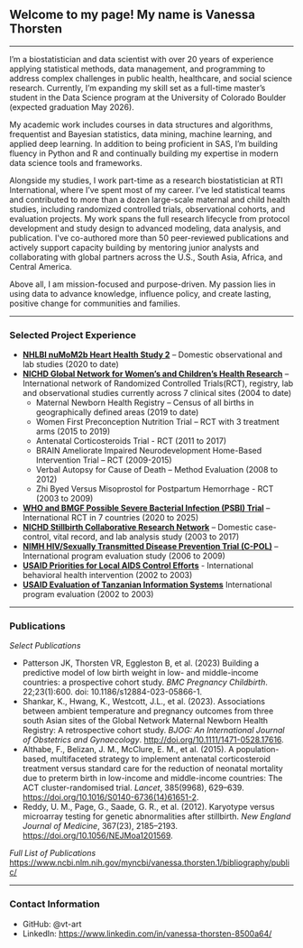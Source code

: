 ## Welcome to my page! My name is Vanessa Thorsten
____________________________________________________________________________________________________________________________________________________________________________
I’m a biostatistician and data scientist with over 20 years of experience applying statistical methods, data management, and programming to address complex challenges in public health, healthcare, and social science research. Currently, I’m expanding my skill set as a full-time master’s student in the Data Science program at the University of Colorado Boulder (expected graduation May 2026).

My academic work includes courses in data structures and algorithms, frequentist and Bayesian statistics, data mining, machine learning, and applied deep learning. In addition to being proficient in SAS, I’m building fluency in Python and R and continually building my expertise in modern data science tools and frameworks.

Alongside my studies, I work part-time as a research biostatistician at RTI International, where I’ve spent most of my career. I’ve led statistical teams and contributed to more than a dozen large-scale maternal and child health studies, including randomized controlled trials, observational cohorts, and evaluation projects. My work spans the full research lifecycle from protocol development and study design to advanced modeling, data analysis, and publication. I've co-authored more than 50 peer-reviewed publications and actively support capacity building by mentoring junior analysts and collaborating with global partners across the U.S., South Asia, Africa, and Central America.

Above all, I am mission-focused and purpose-driven. My passion lies in using data to advance knowledge, influence policy, and create lasting, positive change for communities and families.
____________________________________________________________________________________________________________________________________________________________
### Selected Project Experience 
-	**[NHLBI nuMoM2b Heart Health Study 2](https://numom2b.org/)** – Domestic observational and lab studies (2020 to date)
-	**[NICHD Global Network for Women’s and Children’s Health Research](https://globalnetwork.azurewebsites.net/)** – International network of Randomized Controlled Trials(RCT), registry, lab and observational studies currently across 7 clinical sites (2004 to date)
      - Maternal Newborn Health Registry – Census of all births in geographically defined areas (2019 to date)
      - Women First Preconception Nutrition Trial – RCT with 3 treatment arms (2015 to 2019) 	
      - Antenatal Corticosteroids Trial - RCT (2011 to 2017)
      - BRAIN Ameliorate Impaired Neurodevelopment Home-Based Intervention Trial – RCT (2009-2015)
      - Verbal Autopsy for Cause of Death – Method Evaluation (2008 to 2012)	
      - Zhi Byed Versus Misoprostol for Postpartum Hemorrhage - RCT (2003 to 2009)
- **[WHO and BMGF Possible Severe Bacterial Infection (PSBI) Trial](https://www.isrctn.com/ISRCTN44033252)** – International RCT in 7 countries (2020 to 2025)
- **[NICHD Stillbirth Collaborative Research Network](https://pmc.ncbi.nlm.nih.gov/articles/PMC3665402/)** – Domestic case-control, vital record, and lab analysis study (2003 to 2017)
- **[NIMH HIV/Sexually Transmitted Disease Prevention Trial (C-POL)](https://pubmed.ncbi.nlm.nih.gov/17413262/)** – International program evaluation study (2006 to 2009) 
- **[USAID Priorities for Local AIDS Control Efforts](https://www.measureevaluation.org/resources/publications/ms-05-13.html)** - International behavioral health intervention (2002 to 2003) 
-	**[USAID Evaluation of Tanzanian Information Systems](https://iris.who.int/handle/10665/269468)** International program evaluation (2002 to 2003)
____________________________________________________________________________________________________________________________________________________________
### Publications
*Select Publications*<br>
- Patterson JK, Thorsten VR, Eggleston B, et al. (2023) Building a predictive model of low birth weight in low- and middle-income countries: a prospective cohort study. *BMC Pregnancy Childbirth*. 22;23(1):600. doi: 10.1186/s12884-023-05866-1.
-	Shankar, K., Hwang, K., Westcott, J.L., et al. (2023). Associations between ambient temperature and pregnancy outcomes from three south Asian sites of the Global Network Maternal Newborn Health Registry: A retrospective cohort study. *BJOG: An International Journal of Obstetrics and Gynaecology*. http://doi.org/10.1111/1471-0528.17616.
-	Althabe, F., Belizan, J. M., McClure, E. M., et al. (2015). A population-based, multifaceted strategy to implement antenatal corticosteroid treatment versus standard care for the reduction of neonatal mortality due to preterm birth in low-income and middle-income countries: The ACT cluster-randomised trial. *Lancet*, 385(9968), 629–639. https://doi.org/10.1016/S0140-6736(14)61651-2.
-	Reddy, U. M., Page, G., Saade, G. R., et al. (2012). Karyotype versus microarray testing for genetic abnormalities after stillbirth. *New England Journal of Medicine*, 367(23), 2185–2193. https://doi.org/10.1056/NEJMoa1201569.

*Full List of Publications*<br>
https://www.ncbi.nlm.nih.gov/myncbi/vanessa.thorsten.1/bibliography/public/
____________________________________________________________________________________________________________________________________________________________
### Contact Information
- GitHub: @vt-art
- LinkedIn: https://www.linkedin.com/in/vanessa-thorsten-8500a64/
